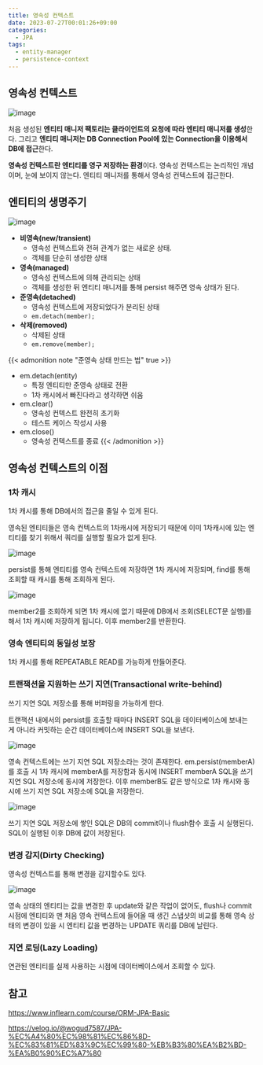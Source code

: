 ```yaml
---
title: 영속성 컨텍스트
date: 2023-07-27T00:01:26+09:00
categories:
  - JPA
tags: 
  - entity-manager
  - persistence-context
---
```


## 영속성 컨텍스트

![image](https://github.com/YoungEun-IN/youngeun-in.github.io/assets/46465928/73759d75-ac84-48a8-aa0a-1aff79049243)

처음 생성된 **엔티티 매니저 팩토리는 클라이언트의 요청에 따라 엔티티 매니저를 생성**한다. 그리고 **엔티티 매니저는 DB Connection Pool에 있는 Connection을 이용해서 DB에 접근**한다.

**영속성 컨텍스트란 엔티티를 영구 저장하는 환경**이다. 영속성 컨텍스트는 논리적인 개념이며, 눈에 보이지 않는다. 엔티티 매니저를 통해서 영속성 컨텍스트에 접근한다.

## 엔티티의 생명주기

![image](https://github.com/YoungEun-IN/youngeun-in.github.io/assets/46465928/bde4bba3-3140-4ae0-89bd-c62c880cf5bc)

- **비영속(new/transient)**
  - 영속성 컨텍스트와 전혀 관계가 없는 새로운 상태.
  - 객체를 단순히 생성한 상태
- **영속(managed)**
  - 영속성 컨텍스트에 의해 관리되는 상태
  - 객체를 생성한 뒤 엔티티 매니저를 통해 persist 해주면 영속 상태가 된다.
- **준영속(detached)**
  - 영속성 컨텍스트에 저장되었다가 분리된 상태
  - `em.detach(member);`
- **삭제(removed)**
  - 삭제된 상태
  - `em.remove(member);`
 
{{< admonition note "준영속 상태 만드는 법" true >}}
- em.detach(entity)
  - 특정 엔티티만 준영속 상태로 전환
  - 1차 캐시에서 빠진다라고 생각하면 쉬움
- em.clear()
  - 영속성 컨텍스트 완전히 초기화
  - 테스트 케이스 작성시 사용
- em.close()
  - 영속성 컨텍스트를 종료
{{< /admonition >}}
 
## 영속성 컨텍스트의 이점
### 1차 캐시
1차 캐시를 통해 DB에서의 접근을 줄일 수 있게 된다.

영속된 엔티티들은 영속 컨텍스트의 1차캐시에 저장되기 때문에 이미 1차캐시에 있는 엔티티를 찾기 위해서 쿼리를 실행할 필요가 없게 된다.

![image](https://github.com/YoungEun-IN/youngeun-in.github.io/assets/46465928/1acd6deb-d4dd-4141-902e-ff7c586bb933)

persist를 통해 엔티티를 영속 컨텍스트에 저장하면 1차 캐시에 저장되며, find를 통해 조회할 때 캐시를 통해 조회하게 된다. 

![image](https://github.com/YoungEun-IN/youngeun-in.github.io/assets/46465928/2924f9cd-77b3-4b72-aab1-d07429e596ad)

member2를 조회하게 되면 1차 캐시에 없기 때문에 DB에서 조회(SELECT문 실행)를 해서 1차 캐시에 저장하게 됩니다. 이후 member2를 반환한다.

### 영속 엔티티의 동일성 보장
1차 캐시를 통해 REPEATABLE READ를 가능하게 만들어준다.

### 트랜잭션을 지원하는 쓰기 지연(Transactional write-behind)
쓰기 지연 SQL 저장소를 통해 버퍼링을 가능하게 한다.

트랜잭션 내에서의 persist를 호출할 때마다 INSERT SQL을 데이터베이스에 보내는 게 아니라 커밋하는 순간 데이터베이스에 INSERT SQL을 보낸다.

![image](https://github.com/YoungEun-IN/youngeun-in.github.io/assets/46465928/90b02e86-6576-49c5-95ed-35ce0f5b5d8f)

영속 컨텍스트에는 쓰기 지연 SQL 저장소라는 것이 존재한다. em.persist(memberA)를 호출 시 1차 캐시에 memberA를 저장함과 동시에 INSERT memberA SQL을 쓰기 지연 SQL 저장소에 동시에 저장한다. 이후 memberB도 같은 방식으로 1차 캐시와 동시에 쓰기 지연 SQL 저장소에 SQL을 저장한다.

![image](https://github.com/YoungEun-IN/youngeun-in.github.io/assets/46465928/ff0c833d-2f92-4796-9b65-492813bb9801)

쓰기 지연 SQL 저장소에 쌓인 SQL은 DB의 commit이나 flush함수 호출 시 실행된다. SQL이 실행된 이후 DB에 값이 저장된다. 

### 변경 감지(Dirty Checking)
영속성 컨텍스트를 통해 변경을 감지할수도 있다.

![image](https://github.com/YoungEun-IN/youngeun-in.github.io/assets/46465928/e7324676-85f0-41d9-9b7c-fd4d72caf9b4)

영속 상태의 엔티티는 값을 변경한 후 update와 같은 작업이 없어도, flush나 commit 시점에 엔티티와 맨 처음 영속 컨텍스트에 들어올 때 생긴 스냅샷의 비교를 통해 영속 상태의 변경이 있을 시 엔티티 값을 변경하는 UPDATE 쿼리를 DB에 날린다.

### 지연 로딩(Lazy Loading)
연관된 엔티티를 실제 사용하는 시점에 데이터베이스에서 조회할 수 있다.

## 참고
https://www.inflearn.com/course/ORM-JPA-Basic

https://velog.io/@wogud7587/JPA-%EC%A4%80%EC%98%81%EC%86%8D-%EC%83%81%ED%83%9C%EC%99%80-%EB%B3%80%EA%B2%BD-%EA%B0%90%EC%A7%80
